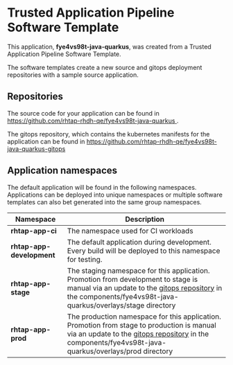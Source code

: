 # Trusted Application Pipeline Software Template

This application, **fye4vs98t-java-quarkus**, was created from a Trusted Application Pipeline Software Template.

The software templates create a new source and gitops deployment repositories with a sample source application. 

## Repositories

The source code for your application can be found in [https://github.com/rhtap-rhdh-qe/fye4vs98t-java-quarkus ](https://github.com/rhtap-rhdh-qe/fye4vs98t-java-quarkus ).
 
The gitops repository, which contains the kubernetes manifests for the application can be found in 
[https://github.com/rhtap-rhdh-qe/fye4vs98t-java-quarkus-gitops ](https://github.com/rhtap-rhdh-qe/fye4vs98t-java-quarkus-gitops ) 

## Application namespaces 

The default application will be found in the following namespaces. Applications can be deployed into unique namespaces or multiple software templates can also bet generated into the same group namespaces.  

|  Namespace   |  Description   |  
| -------- | -------- |
| **rhtap-app-ci** | The namespace used for CI workloads |
| **rhtap-app-development** | The default application during development. Every build will be deployed to this namespace for testing. |
| **rhtap-app-stage** | The staging namespace for this application. Promotion from development to stage is manual via an update to the [gitops repository](https://github.com/rhtap-rhdh-qe/fye4vs98t-java-quarkus-gitops ) in the components/fye4vs98t-java-quarkus/overlays/stage directory |
| **rhtap-app-prod** | The production namespace for this application. Promotion from stage to production is manual via an update to the [gitops repository](https://github.com/rhtap-rhdh-qe/fye4vs98t-java-quarkus-gitops ) in the components/fye4vs98t-java-quarkus/overlays/prod directory |